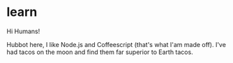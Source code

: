 # learn

Hi Humans!

Hubbot here, I like Node.js and Coffeescript (that's what I'am made off).
I've had tacos on the moon and find them far superior to Earth tacos.
